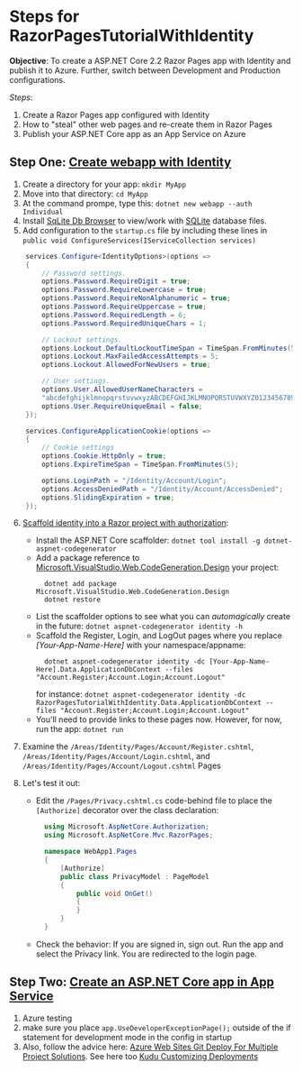 # Steps for __RazorPagesTutorialWithIdentity__

**Objective**: To create a ASP.NET Core 2.2 Razor Pages app with Identity and publish it to Azure.  Further, switch between Development and Production configurations.

*Steps*:
1. Create a Razor Pages app configured with Identity
2. How to "steal" other web pages and re-create them in Razor Pages
3. Publish your ASP.NET Core app as an App Service on Azure

## Step One: [Create webapp with Identity](https://docs.microsoft.com/en-us/aspnet/core/security/authentication/identity?view=aspnetcore-2.2&tabs=netcore-cli)

1. Create a directory for your app: `mkdir MyApp`
2. Move into that directory: `cd MyApp`
3. At the command prompe, type this: `dotnet new webapp --auth Individual`
4. Install [SqLite Db Browser](https://sqlitebrowser.org/dl/) to view/work with [SQLite](https://sqlite.org/index.html) database files.
5. Add configuration to the `startup.cs` file by including these lines in `public void ConfigureServices(IServiceCollection services)`

```C#
    services.Configure<IdentityOptions>(options =>
    {
        // Password settings.
        options.Password.RequireDigit = true;
        options.Password.RequireLowercase = true;
        options.Password.RequireNonAlphanumeric = true;
        options.Password.RequireUppercase = true;
        options.Password.RequiredLength = 6;
        options.Password.RequiredUniqueChars = 1;

        // Lockout settings.
        options.Lockout.DefaultLockoutTimeSpan = TimeSpan.FromMinutes(5);
        options.Lockout.MaxFailedAccessAttempts = 5;
        options.Lockout.AllowedForNewUsers = true;

        // User settings.
        options.User.AllowedUserNameCharacters =
        "abcdefghijklmnopqrstuvwxyzABCDEFGHIJKLMNOPQRSTUVWXYZ0123456789-._@+";
        options.User.RequireUniqueEmail = false;
    });

    services.ConfigureApplicationCookie(options =>
    {
        // Cookie settings
        options.Cookie.HttpOnly = true;
        options.ExpireTimeSpan = TimeSpan.FromMinutes(5);

        options.LoginPath = "/Identity/Account/Login";
        options.AccessDeniedPath = "/Identity/Account/AccessDenied";
        options.SlidingExpiration = true;
    });
```

6. [Scaffold identity into a Razor project with authorization](https://docs.microsoft.com/en-us/aspnet/core/security/authentication/scaffold-identity?view=aspnetcore-2.2&tabs=netcore-cli#scaffold-identity-into-a-razor-project-with-authorization):
    * Install the ASP.NET Core scaffolder: `dotnet tool install -g dotnet-aspnet-codegenerator`
    * Add a package reference to [Microsoft.VisualStudio.Web.CodeGeneration.Design](https://www.nuget.org/packages/Microsoft.VisualStudio.Web.CodeGeneration.Design/) your project:
      ```
        dotnet add package Microsoft.VisualStudio.Web.CodeGeneration.Design
        dotnet restore
      ```
    * List the scaffolder options to see what you can *automagically* create in the future: `dotnet aspnet-codegenerator identity -h`
    * Scaffold the Register, Login, and LogOut pages where you replace *[Your-App-Name-Here]* with your namespace/appname:
      ```
        dotnet aspnet-codegenerator identity -dc [Your-App-Name-Here].Data.ApplicationDbContext --files "Account.Register;Account.Login;Account.Logout"
      ```
      for instance: `dotnet aspnet-codegenerator identity -dc RazorPagesTutorialWithIdentity.Data.ApplicationDbContext --files "Account.Register;Account.Login;Account.Logout"`
    * You'll need to provide links to these pages now.  However, for now, run the app: `dotnet run`

7. Examine the `/Areas/Identity/Pages/Account/Register.cshtml`, `/Areas/Identity/Pages/Account/Login.cshtml`, and `/Areas/Identity/Pages/Account/Logout.cshtml` Pages
8. Let's test it out:
    * Edit the `/Pages/Privacy.cshtml.cs` code-behind file to place the `[Authorize]` decorator over the class declaration:
      ```C#
        using Microsoft.AspNetCore.Authorization;
        using Microsoft.AspNetCore.Mvc.RazorPages;

        namespace WebApp1.Pages
        {
            [Authorize]
            public class PrivacyModel : PageModel
            {
                public void OnGet()
                {
                }
            }
        }
      ```
    * Check the behavior: If you are signed in, sign out. Run the app and select the Privacy link. You are redirected to the login page.

## Step Two: [Create an ASP.NET Core app in App Service](https://docs.microsoft.com/en-us/azure/app-service/containers/quickstart-dotnetcore)

1. Azure testing
2. make sure you place `app.UseDeveloperExceptionPage();` outside of the if statement for development mode in the config in startup
3. Also, follow the advice here: [Azure Web Sites Git Deploy For Multiple Project Solutions](https://www.devtrends.co.uk/blog/azure-web-sites-git-deploy-for-multiple-project-solutions). See here too [Kudu Customizing Deployments](https://github.com/projectkudu/kudu/wiki/Customizing-deployments)